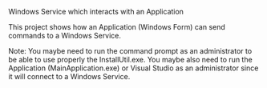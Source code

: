 Windows Service which interacts with an Application

This project shows how an Application (Windows Form) can send commands to a Windows Service.

Note:
You maybe need to run the command prompt as an administrator to be able to use properly the InstallUtil.exe.
You maybe also need to run the Application (MainApplication.exe) or Visual Studio as an administrator since it will connect to a Windows Service.